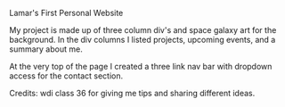   Lamar's First Personal Website

My project is made up of three column div's and space galaxy art for the background. In the div columns I listed projects, upcoming events, and a summary about me.

At the very top of the page I created a three link nav bar with dropdown access for the contact section.




Credits: wdi class 36 for giving me tips and sharing different ideas.